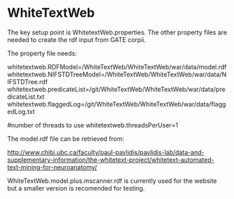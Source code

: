 # WhiteTextWeb

The key setup point is WhitetextWeb.properties. The other property files are needed to create the rdf input from GATE corpii.

The property file needs:

whitetextweb.RDFModel=<path>/WhiteTextWeb/WhiteTextWeb/war/data/model.rdf
whitetextweb.NIFSTDTreeModel=<path>/WhiteTextWeb/WhiteTextWeb/war/data/NIFSTDTree.rdf
whitetextweb.predicateList=<path>/git/WhiteTextWeb/WhiteTextWeb/war/data/predicateList.txt
whitetextweb.flaggedLog=<path>/git/WhiteTextWeb/WhiteTextWeb/war/data/flaggedLog.txt

#number of threads to use
whitetextweb.threadsPerUser=1


The model.rdf file can be retrieved from:

http://www.chibi.ubc.ca/faculty/paul-pavlidis/pavlidis-lab/data-and-supplementary-information/the-whitetext-project/whitetext-automated-text-mining-for-neuroanatomy/

WhiteTextWeb.model.plus.mscanner.rdf is currently used for the website but a smaller version is recomended for testing.
